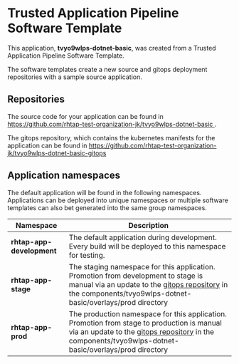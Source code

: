 # Trusted Application Pipeline Software Template

This application, **tvyo9wlps-dotnet-basic**, was created from a Trusted Application Pipeline Software Template.

The software templates create a new source and gitops deployment repositories with a sample source application. 

## Repositories

The source code for your application can be found in [https://github.com/rhtap-test-organization-jk/tvyo9wlps-dotnet-basic ](https://github.com/rhtap-test-organization-jk/tvyo9wlps-dotnet-basic ).
 
The gitops repository, which contains the kubernetes manifests for the application can be found in 
[https://github.com/rhtap-test-organization-jk/tvyo9wlps-dotnet-basic-gitops ](https://github.com/rhtap-test-organization-jk/tvyo9wlps-dotnet-basic-gitops ) 

## Application namespaces 

The default application will be found in the following namespaces. Applications can be deployed into unique namespaces or multiple software templates can also bet generated into the same group namespaces.  

|  Namespace   |  Description   |  
| -------- | -------- |   
| **rhtap-app-development** | The default application during development. Every build will be deployed to this namespace for testing. | 
| **rhtap-app-stage** | The staging namespace for this application. Promotion from development to stage is manual via an update to the [gitops repository](https://github.com/rhtap-test-organization-jk/tvyo9wlps-dotnet-basic-gitops ) in the components/tvyo9wlps-dotnet-basic/overlays/prod directory |  
| **rhtap-app-prod** | The production namespace for this application. Promotion from stage to production is manual via an update to the [gitops repository](https://github.com/rhtap-test-organization-jk/tvyo9wlps-dotnet-basic-gitops ) in the components/tvyo9wlps-dotnet-basic/overlays/prod directory | 